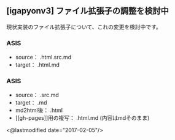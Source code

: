 ## [igapyonv3] ファイル拡張子の調整を検討中

現状実装のファイル拡張子について、これの変更を検討中です。

### ASIS

* source： .html.src.md
* target： .html.md

### ASIS

* source： .src.md
* target： .md
* md2html後： .html
* [[gh-pages]]用の複写： .html.md (内容はmdそのまま)

<@lastmodified date="2017-02-05"/>
